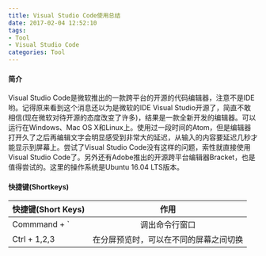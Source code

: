 ```yaml
---
title: Visual Studio Code使用总结
date: 2017-02-04 12:52:10
tags:
- Tool
- Visual Studio Code
categories: Tool
---
```


#### 简介

Visual Studio Code是微软推出的一款跨平台的开源的代码编辑器，注意不是IDE哟。记得原来看到这个消息还以为是微软的IDE Visual Studio开源了，简直不敢相信(现在微软对待开源的态度改变了许多)，结果是一款全新开发的编辑器。可以运行在Windows、Mac OS X和Linux上。使用过一段时间的Atom，但是编辑器打开久了之后再编辑文字会明显感受到非常大的延迟，从输入的内容要延迟几秒才能显示到屏幕上。尝试了Visual Studio Code没有这样的问题，索性就直接使用Visual Studio Code了。另外还有Adobe推出的开源跨平台编辑器Bracket，也是值得尝试的。这里的操作系统是Ubuntu 16.04 LTS版本。

<!-- more -->


#### 快捷键(Shortkeys)

| 快捷键(Short Keys)  | 作用  |
| ----------------- |:-------------:|
| Commmand + ` |  调出命令行窗口 |
| Ctrl + 1,2,3 | 在分屏预览时，可以在不同的屏幕之间切换 |

